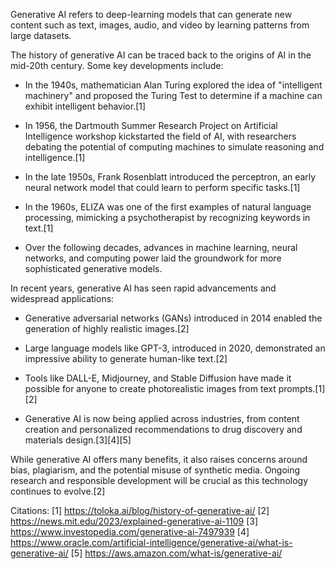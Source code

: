 Generative AI refers to deep-learning models that can generate new content such as text, images, audio, and video by learning patterns from large datasets. 

The history of generative AI can be traced back to the origins of AI in the mid-20th century. Some key developments include:

- In the 1940s, mathematician Alan Turing explored the idea of "intelligent machinery" and proposed the Turing Test to determine if a machine can exhibit intelligent behavior.[1]

- In 1956, the Dartmouth Summer Research Project on Artificial Intelligence workshop kickstarted the field of AI, with researchers debating the potential of computing machines to simulate reasoning and intelligence.[1]

- In the late 1950s, Frank Rosenblatt introduced the perceptron, an early neural network model that could learn to perform specific tasks.[1] 

- In the 1960s, ELIZA was one of the first examples of natural language processing, mimicking a psychotherapist by recognizing keywords in text.[1]

- Over the following decades, advances in machine learning, neural networks, and computing power laid the groundwork for more sophisticated generative models.

In recent years, generative AI has seen rapid advancements and widespread applications:

- Generative adversarial networks (GANs) introduced in 2014 enabled the generation of highly realistic images.[2]

- Large language models like GPT-3, introduced in 2020, demonstrated an impressive ability to generate human-like text.[2] 

- Tools like DALL-E, Midjourney, and Stable Diffusion have made it possible for anyone to create photorealistic images from text prompts.[1][2]

- Generative AI is now being applied across industries, from content creation and personalized recommendations to drug discovery and materials design.[3][4][5]

While generative AI offers many benefits, it also raises concerns around bias, plagiarism, and the potential misuse of synthetic media. Ongoing research and responsible development will be crucial as this technology continues to evolve.[2]

Citations:
[1] https://toloka.ai/blog/history-of-generative-ai/
[2] https://news.mit.edu/2023/explained-generative-ai-1109
[3] https://www.investopedia.com/generative-ai-7497939
[4] https://www.oracle.com/artificial-intelligence/generative-ai/what-is-generative-ai/
[5] https://aws.amazon.com/what-is/generative-ai/